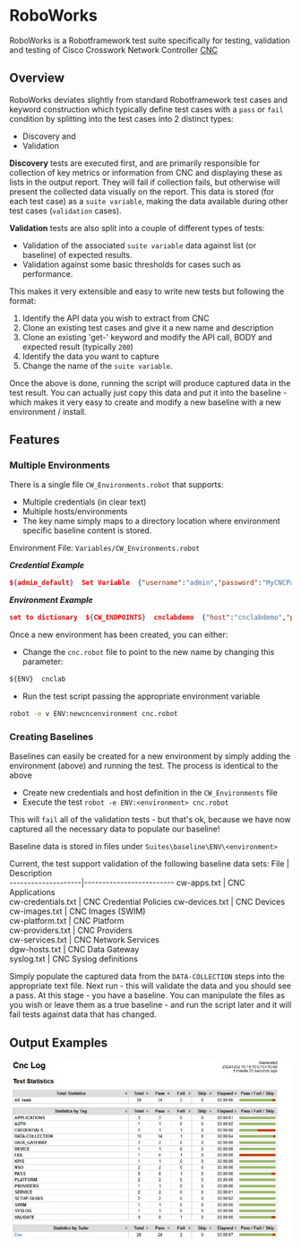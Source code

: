 # RoboWorks
RoboWorks is a Robotframework test suite specifically for testing, validation and testing of Cisco Crosswork Network Controller [CNC](https://www.cisco.com/c/en/us/products/collateral/cloud-systems-management/crosswork-network-automation/solution-overview-c22-739633.html)
## Overview
RoboWorks deviates slightly from standard Robotframework test cases and keyword construction which typically define test cases with a `pass` or `fail` condition by splitting into the test cases into 2 distinct types:
- Discovery
and
- Validation

**Discovery** tests are executed first, and are primarily responsible for collection of key metrics or information from CNC and displaying these as lists in the output report. They will fail if collection fails, but otherwise will present the collected data visually on the report.
This data is stored (for each test case) as a `suite variable`, making the data available during other test cases (`validation` cases).

**Validation** tests are also split into a couple of different types of tests:
* Validation of the associated `suite variable` data against list (or baseline) of expected results. 
* Validation against some basic thresholds for cases such as performance.

This makes it very extensible and easy to write new tests but following the format:
1. Identify the API data you wish to extract from CNC
1. Clone an existing test cases and give it a new name and description
1. Clone an existing 'get-' keyword and modify the API call, BODY and expected result (typically `200`)
1. Identify the data you want to capture
1. Change the name of the `suite variable`. 

Once the above is done, running the script will produce captured data in the test result. You can actually just copy this data and put it into the baseline - which makes it very easy to create and modify a new baseline with a new environment / install.

## Features
### Multiple Environments
There is a single file `CW_Environments.robot` that supports:
- Multiple credentials (in clear text)
- Multiple hosts/environments
- The key name simply maps to a directory location where environment specific baseline content is stored.

Environment File: `Variables/CW_Environments.robot`

***Credential Example***
```json
${admin_default}  Set Variable	{"username":"admin","password":"MyCNCPasswordGoesHere"}
```
     
***Environment Example***
```json
set to dictionary  ${CW_ENDPOINTS}  cnclabdemo  {"host":"cnclabdemo","protocol":"https","port":"30605","auth":${admin_default}}
```
Once a new environment has been created, you can either:
- Change the `cnc.robot` file to point to the new name by changing this parameter:
```html
${ENV}	cnclab
```
- Run the test script passing the appropriate environment variable
```bash
robot -e v ENV:newcncenvironment cnc.robot
```

### Creating Baselines
Baselines can easily be created for a new environment by simply adding the environment (above) and running the test. The process is identical to the above
- Create new credentials and host definition in the `CW_Environments` file
- Execute the test `robot -e ENV:<environment> cnc.robot`

This will `fail` all of the validation tests - but that's ok, because we have now captured all the necessary data to populate our baseline!

Baseline data is stored in files under `Suites\baseline\ENV\<environment>`

Current, the test support validation of the following baseline data sets:
 File               | Description             
--------------------|-------------------------
 cw-apps.txt        | CNC Applications        
 cw-credentials.txt | CNC Credential Policies 
 cw-devices.txt     | CNC Devices             
 cw-images.txt      | CNC Images (SWIM)       
 cw-platform.txt    | CNC Platform            
 cw-providers.txt   | CNC Providers           
 cw-services.txt    | CNC Network Services    
 dgw-hosts.txt      | CNC Data Gateway        
 syslog.txt         | CNC Syslog definitions  

Simply populate the captured data from the `DATA-COLLECTION` steps into the appropriate text file. Next run - this will validate the data and you should see a pass. 
At this stage - you have a baseline. You can manipulate the files as you wish or leave them as a true baseline -  and run the script later and it will fail tests against data that has changed. 
   
## Output Examples
![plot](./img/output1.jpg)


